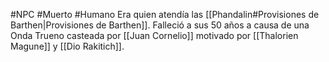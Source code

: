 #NPC #Muerto #Humano
Era quien atendía las [[Phandalin#Provisiones de Barthen|Provisiones de Barthen]].
Falleció a sus 50 años a causa de una Onda Trueno casteada por [[Juan Cornelio]] motivado por [[Thalorien Magune]] y [[Dio Rakitich]].